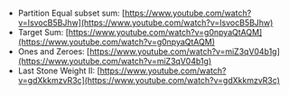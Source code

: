 - Partition Equal subset sum: [https://www.youtube.com/watch?v=IsvocB5BJhw](https://www.youtube.com/watch?v=IsvocB5BJhw)
- Target Sum: [https://www.youtube.com/watch?v=g0npyaQtAQM](https://www.youtube.com/watch?v=g0npyaQtAQM)
- Ones and Zeroes: [https://www.youtube.com/watch?v=miZ3qV04b1g](https://www.youtube.com/watch?v=miZ3qV04b1g)
- Last Stone Weight II: [https://www.youtube.com/watch?v=gdXkkmzvR3c](https://www.youtube.com/watch?v=gdXkkmzvR3c)